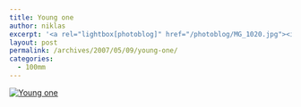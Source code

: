 ```yaml
---
title: Young one
author: niklas
excerpt: '<a rel="lightbox[photoblog]" href="/photoblog/MG_1020.jpg"><img src="/photoblog/MG_1020.thumb.jpg" alt="Young one" title="Young one"/></a>'
layout: post
permalink: /archives/2007/05/09/young-one/
categories:
  - 100mm
---
```

<a rel="lightbox[photoblog]" href="/photoblog/MG_1020.jpg"><img src="/photoblog/MG_1020.sized.jpg" alt="Young one" title="Young one" /></a>